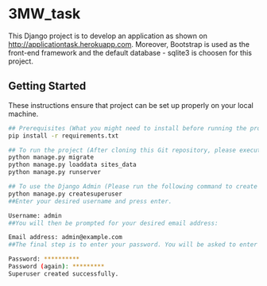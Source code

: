 # 3MW_task
This Django project is to develop an application as shown on http://applicationtask.herokuapp.com. Moreover, Bootstrap is used as the front-end framework and the default database - sqlite3 is choosen for this project.

## Getting Started
These instructions ensure that project can be set up properly on your local machine. 
```bash
## Prerequisites (What you might need to install before running the project):
pip install -r requirements.txt

## To run the project (After cloning this Git repository, please execute the following commands):
python manage.py migrate
python manage.py loaddata sites_data
python manage.py runserver

## To use the Django Admin (Please run the following command to create a user who can login to the admin site):
python manage.py createsuperuser
##Enter your desired username and press enter.

Username: admin
##You will then be prompted for your desired email address:

Email address: admin@example.com
##The final step is to enter your password. You will be asked to enter your password twice, the second time as a confirmation of the first.

Password: **********
Password (again): *********
Superuser created successfully.
```

